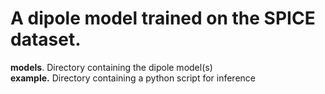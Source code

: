 # A dipole model trained on the SPICE dataset. 

<b>models</b>.		Directory containing the dipole model(s) <br>
<b>example.</b>		Directory containing a python script for inference

